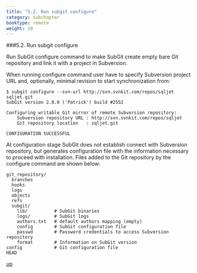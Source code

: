 ```yaml
---
title: "5.2. Run subgit configure"
category: subchapter
booktype: remote
weight: 10
---
```

###5.2. Run subgit configure

Run SubGit configure command to make SubGit create empty bare Git repository and link it with a project in Subversion.

When running configure command user have to specify Subversion project URL and, optionally, minimal revision to start synchronization from:

    $ subgit configure --svn-url http://svn.svnkit.com/repos/sqljet sqljet.git
    SubGit version 2.0.0 ('Patrick') build #2552

    Configuring writable Git mirror of remote Subversion repository:
        Subversion repository URL : http://svn.svnkit.com/repos/sqljet
        Git repository location   : sqljet.git

    CONFIGURATION SUCCESSFUL

At configuration stage SubGit does not establish connect with Subversion repository, but generates configuration file with the information necessary to proceed with installation. Files added to the Git repository by the configure command are shown below:

    git_repository/
      branches
      hooks
      logs
      objects
      refs
      subgit/
        lib/          # SubGit binaries
        logs/         # SubGit logs
        authors.txt   # default authors mapping (empty)
        config        # SubGit configuration file
        passwd        # Password credentials to access Subversion repository
        format        # Information on SubGit version
    config            # Git configuration file
    HEAD

[up](#up)